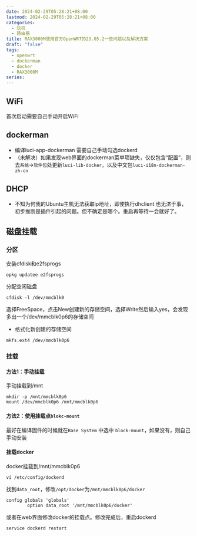 ```yaml
---
date: 2024-02-29T05:28:21+08:00
lastmod: 2024-02-29T05:28:21+08:00
categories:
  - 玩机
  - 路由器
title: RAX3000M使用官方OpenWRT的23.05.2一些问题以及解决方案
draft: "false"
tags:
  - openwrt
  - dockerman
  - docker
  - RAX3000M
series:
---
```


## WiFi
首次启动需要自己手动开启WiFi

## dockerman
- 编译luci-app-dockerman 需要自己手动勾选dockerd
- （未解决）如果发现web界面的dockerman菜单项缺失，仅仅包含“配置”，则去`系统`->`软件包`处更新`luci-lib-docker`，以及中文包`luci-i18n-dockerman-zh-cn`

## DHCP
- 不知为何我的Ubuntu主机无法获取ip地址，即使执行dhclient 也无济于事，初步推断是插件引起的问题。但不确定是哪个。重启再等待一会就好了。



## 磁盘挂载
### 分区
安装cfdisk和e2fsprogs
```
opkg updatee e2fsprogs
```
分配空闲磁盘
 ```
 cfdisk -l /dev/mmcblk0
```
选择FreeSpace，点击New创建新的存储空间，选择Write然后输入yes，会发现多出一个/dev/mmcblk0p6的存储空间
- 格式化新创建的存储空间
```
mkfs.ext4 /dev/mmcblk0p6
```

### 挂载
#### 方法1：手动挂载
手动挂载到/mnt
```
mkdir -p /mnt/mmcblk0p6
mount /dev/mmcblk0p6 /mnt/mmcblk0p6
```

#### 方法2：使用挂载点`blokc-mount`
最好在编译固件的时候就在`Base System` 中选中 `block-mount`，如果没有，则自己手动安装


#### 挂载docker

docker挂载到/mnt/mmcblk0p6
```
vi /etc/config/dockerd
```

找到`data_root`，修改`/opt/docker`为`/mnt/mmcblk0p6/docker`
```
config globals 'globals'
        option data_root '/mnt/mmcblk0p6/docker'
```
或者在web界面修改docker的挂载点。修改完成后，重启dockerd
```
service dockerd restart
```
